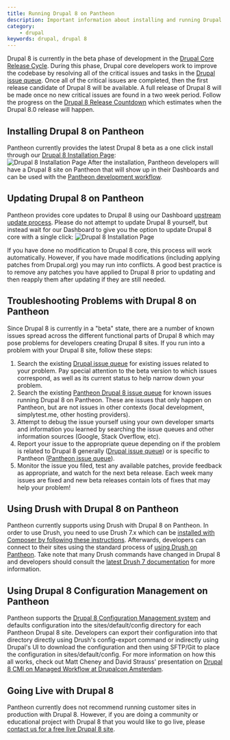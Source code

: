 ```yaml
---
title: Running Drupal 8 on Pantheon
description: Important information about installing and running Drupal 8 on your Pantheon site.
category:
    - drupal
keywords: drupal, drupal 8
---
```


Drupal 8 is currently in the beta phase of development in the [Drupal Core Release Cycle](https://www.drupal.org/core/release-cycle). During this phase, Drupal core developers work to improve the codebase by resolving all of the critical issues and tasks in the [Drupal issue queue](https://www.drupal.org/project/issues/drupal). Once all of the critical issues are completed, then the first release candidate of Drupal 8 will be available. A full release of Drupal 8 will be made once no new critical issues are found in a two week period. Follow the progress on the [Drupal 8 Release Countdown](https://drupalreleasedate.com/) which estimates when the Drupal 8.0 release will happen.

## Installing Drupal 8 on Pantheon

Pantheon currently provides the latest Drupal 8 beta as a one click install through our [Drupal 8 Installation Page](https://dashboard.pantheon.io/products/drupal8/spinup):<br />
![Drupal 8 Installation Page](/source/docs/assets/images/drupal8-spinup.png)
After the installation, Pantheon developers will have a Drupal 8 site on Pantheon that will show up in their Dashboards and can be used with the [Pantheon development workflow](https://pantheon.io/docs/articles/sites/code/using-the-pantheon-workflow/).

## Updating Drupal 8 on Pantheon

Pantheon provides core updates to Drupal 8 using our Dashboard [upstream update process](https://pantheon.io/docs/articles/sites/code/applying-upstream-updates/). Please do not attempt to update Drupal 8 yourself, but instead wait for our Dashboard to give you the option to update Drupal 8 core with a single click:
![Drupal 8 Installation Page](/source/docs/assets/images/drupal8-updates.png)

If you have done no modification to Drupal 8 core, this process will work automatically. However, if you have made modifications (including applying patches from Drupal.org) you may run into conflicts. A good best practice is to remove any patches you have applied to Drupal 8 prior to updating and then reapply them after updating if they are still needed.


## Troubleshooting Problems with Drupal 8 on Pantheon

Since Drupal 8 is currently in a "beta" state, there are a number of known issues spread across the different functional parts of Drupal 8 which may pose problems for developers creating Drupal 8 sites. If you run into a problem with your Drupal 8 site,  follow these steps:

1. Search the existing [Drupal issue queue](https://www.drupal.org/project/issues/drupal) for existing issues related to your problem. Pay special attention to the beta version to which issues correspond, as well as its current status to help narrow down your problem.
2. Search the existing [Pantheon Drupal 8 issue queue](https://github.com/pantheon-systems/drops-8/issues) for known issues running Drupal 8 on Pantheon. These are issues that only happen on Pantheon, but are not issues in other contexts (local development, simplytest.me, other hosting providers).
3. Attempt to debug the issue yourself using your own developer smarts and information you learned by searching the issue queues and other information sources (Google, Stack Overflow, etc).
4. Report your issue to the appropriate queue depending on if the problem is related to Drupal 8 generally ([Drupal issue queue](https://www.drupal.org/project/issues/drupal)) or is specific to Pantheon ([Pantheon issue queue](https://github.com/pantheon-systems/drops-8/issues)).
5. Monitor the issue you filed, test any available patches, provide feedback as appropriate, and watch for the next beta release. Each week many issues are fixed and new beta releases contain lots of fixes that may help your problem!

## Using Drush with Drupal 8 on Pantheon

Pantheon currently supports using Drush with Drupal 8 on Pantheon. In order to use Drush, you need to use Drush 7.x which can be [installed with Composer by following these instructions](http://docs.drush.org/en/master/install/). Afterwards, developers can connect to their sites using the standard process of [using Drush on Pantheon](https://pantheon.io/docs/articles/local/drupal-drush-command-line-utility/). Take note that many Drush commands have changed in Drupal 8 and developers should consult the [latest Drush 7 documentation](http://drushcommands.com/drush-7x) for more information.

## Using Drupal 8 Configuration Management on Pantheon

Pantheon supports the [Drupal 8 Configuration Management system](https://www.drupal.org/documentation/administer/config) and defaults configuration into the sites/default/config directory for each Pantheon Drupal 8 site. Developers can export their configuration into that directory directly using Drush's config-export command or indirectly using Drupal's UI to download the configuration and then using SFTP/Git to place the configuration in sites/default/config. For more information on how this all works, check out Matt Cheney and David Strauss' presentation on [Drupal 8 CMI on Managed Workflow at Drupalcon Amsterdam](https://amsterdam2014.drupal.org/session/drupal-8-cmi-managed-workflow).

## Going Live with Drupal 8

Pantheon currently does not recommend running customer sites in production with Drupal 8. However, if you are doing a community or educational project with Drupal 8 that you would like to go live, please [contact us for a free live Drupal 8 site](https://pantheon.io/free-website-management-platform-beyond-hosting).
